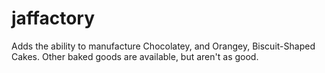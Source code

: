 # jaffactory
Adds the ability to manufacture Chocolatey, and Orangey, Biscuit-Shaped Cakes. Other baked goods are available, but aren't as good.
